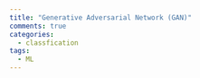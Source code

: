 ```yaml
---
title: "Generative Adversarial Network (GAN)"
comments: true
categories:
  - classfication
tags:
  - ML
---
```

